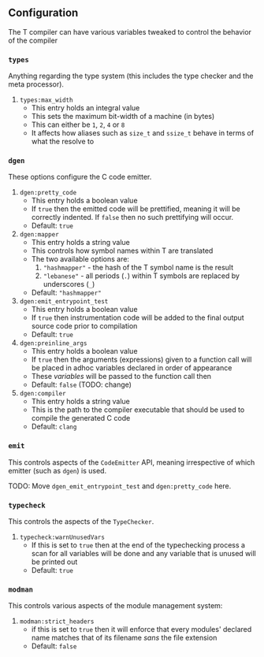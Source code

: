 ## Configuration

The T compiler can have various variables tweaked to control the behavior of the compiler

### `types`

Anything regarding the type system (this includes the type checker and the meta processor).

1. `types:max_width`
    * This entry holds an integral value
    * This sets the maximum bit-width of a machine (in bytes)
    * This can either be `1`, `2`, `4` or `8`
    * It affects how aliases such as `size_t` and `ssize_t` behave in terms of what the resolve to

### `dgen`

These options configure the C code emitter.

1. `dgen:pretty_code`
    * This entry holds a boolean value
    * If `true` then the emitted code will be prettified, meaning it will be correctly indented. If `false` then no such prettifying will occur.
    * Default: `true`
2. `dgen:mapper`
    * This entry holds a string value
    * This controls how symbol names within T are translated
    * The two available options are:
        1. `"hashmapper"` - the hash of the T symbol name is the result
        2. `"lebanese"` - all periods (`.`) within T symbols are replaced by underscores (`_`)
    * Default: `"hashmapper"`
3. `dgen:emit_entrypoint_test`
    * This entry holds a boolean value
    * If `true` then instrumentation code will be added to the final output source code prior to compilation
    * Default: `true`
4. `dgen:preinline_args`
    * This entry holds a boolean value
    * If `true` then the arguments (expressions) given to a function call will be placed in adhoc variables declared in order of appearance
    * These _variables_ will be passed to the function call then
    * Default: `false` (TODO: change)
5. `dgen:compiler`
    * This entry holds a string value
    * This is the path to the compiler executable that should be used to compile the generated C code
    * Default: `clang`

### `emit`

This controls aspects of the `CodeEmitter` API, meaning irrespective of which emitter (such as `dgen`) is used.

TODO: Move `dgen_emit_entrypoint_test` and `dgen:pretty_code` here.
    
### `typecheck`

This controls the aspects of the `TypeChecker`.

1. `typecheck:warnUnusedVars`
    * If this is set to `true` then at the end of the typechecking process a scan for all variables will be done and any variable that is unused will be printed out
    * Default: `true`

### `modman`

This controls various aspects of the module management system:

1. `modman:strict_headers`
    * if this is set to `true` then it will enforce that every modules' declared name matches that of its filename _sans_ the file extension
    * Default: `false`